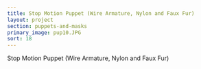 ```yaml
---
title: Stop Motion Puppet (Wire Armature, Nylon and Faux Fur)
layout: project
section: puppets-and-masks
primary_image: pup10.JPG
sort: 18
---
```


Stop Motion Puppet (Wire Armature, Nylon and Faux Fur)
